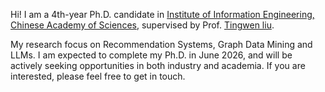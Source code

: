 
Hi! I am a 4th-year Ph.D. candidate in <a href="https://www.iie.ac.cn/">Institute of Information Engineering, Chinese Academy of Sciences</a>, supervised by Prof. <a href="https://liutingwen.ac.cn/">Tingwen liu</a>. 

My research focus on Recommendation Systems, Graph Data Mining and LLMs. I am expected to complete my Ph.D. in June 2026, and will be actively seeking opportunities in both industry and academia. If you are interested, please feel free to get in touch.
